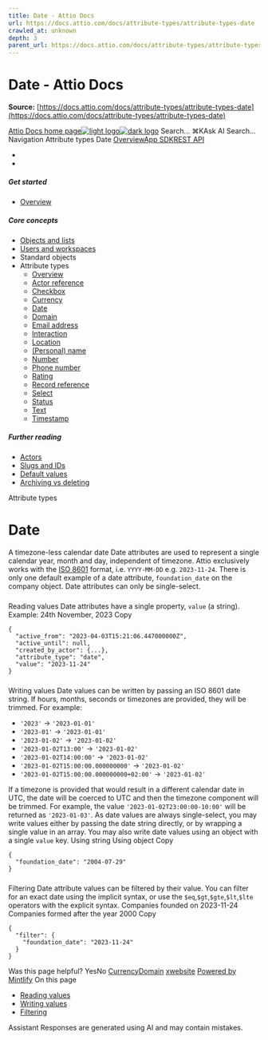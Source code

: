 ```yaml
---
title: Date - Attio Docs
url: https://docs.attio.com/docs/attribute-types/attribute-types-date
crawled_at: unknown
depth: 3
parent_url: https://docs.attio.com/docs/attribute-types/attribute-types-timestamp
---
```


# Date - Attio Docs

**Source:** [https://docs.attio.com/docs/attribute-types/attribute-types-date](https://docs.attio.com/docs/attribute-types/attribute-types-date)

[Attio Docs home page![light logo](https://mintlify.s3.us-west-1.amazonaws.com/attio/logo/light.svg)![dark logo](https://mintlify.s3.us-west-1.amazonaws.com/attio/logo/dark.svg)](https://docs.attio.com/)
Search...
⌘KAsk AI
Search...
Navigation
Attribute types
Date
[Overview](https://docs.attio.com/docs/overview)[App SDK](https://docs.attio.com/sdk/introduction)[REST API](https://docs.attio.com/rest-api/overview)
* [](https://build.attio.com/)
* [](https://attio.com/help)
##### Get started
  * [Overview](https://docs.attio.com/docs/overview)


##### Core concepts
  * [Objects and lists](https://docs.attio.com/docs/objects-and-lists)
  * [Users and workspaces](https://docs.attio.com/docs/users-and-workspaces)
  * Standard objects
  * Attribute types
    * [Overview](https://docs.attio.com/docs/attribute-types/attribute-types)
    * [Actor reference](https://docs.attio.com/docs/attribute-types/attribute-types-actor-reference)
    * [Checkbox](https://docs.attio.com/docs/attribute-types/attribute-types-checkbox)
    * [Currency](https://docs.attio.com/docs/attribute-types/attribute-types-currency)
    * [Date](https://docs.attio.com/docs/attribute-types/attribute-types-date)
    * [Domain](https://docs.attio.com/docs/attribute-types/attribute-types-domain)
    * [Email address](https://docs.attio.com/docs/attribute-types/attribute-types-email-address)
    * [Interaction](https://docs.attio.com/docs/attribute-types/attribute-types-interaction)
    * [Location](https://docs.attio.com/docs/attribute-types/attribute-types-location)
    * [(Personal) name](https://docs.attio.com/docs/attribute-types/attribute-types-personal-name)
    * [Number](https://docs.attio.com/docs/attribute-types/attribute-types-number)
    * [Phone number](https://docs.attio.com/docs/attribute-types/attribute-types-phone-number)
    * [Rating](https://docs.attio.com/docs/attribute-types/attribute-types-rating)
    * [Record reference](https://docs.attio.com/docs/attribute-types/attribute-types-record-reference)
    * [Select](https://docs.attio.com/docs/attribute-types/attribute-types-select)
    * [Status](https://docs.attio.com/docs/attribute-types/attribute-types-status)
    * [Text](https://docs.attio.com/docs/attribute-types/attribute-types-text)
    * [Timestamp](https://docs.attio.com/docs/attribute-types/attribute-types-timestamp)


##### Further reading
  * [Actors](https://docs.attio.com/docs/actors)
  * [Slugs and IDs](https://docs.attio.com/docs/slugs-and-ids)
  * [Default values](https://docs.attio.com/docs/default-values)
  * [Archiving vs deleting](https://docs.attio.com/docs/archiving-vs-deleting)


Attribute types
# Date
A timezone-less calendar date
Date attributes are used to represent a single calendar year, month and day, independent of timezone. Attio exclusively works with the [ISO 8601](https://en.wikipedia.org/wiki/ISO_8601) format, i.e. `YYYY-MM-DD` e.g. `2023-11-24`.
There is only one default example of a date attribute, `foundation_date` on the company object.
Date attributes can only be single-select.
### 
[​](https://docs.attio.com/docs/attribute-types/attribute-types-date#reading-values)
Reading values
Date attributes have a single property, `value` (a string).
Example: 24th November, 2023
Copy
```
{
  "active_from": "2023-04-03T15:21:06.447000000Z",
  "active_until": null,
  "created_by_actor": {...},
  "attribute_type": "date",
  "value": "2023-11-24"
}
```

### 
[​](https://docs.attio.com/docs/attribute-types/attribute-types-date#writing-values)
Writing values
Date values can be written by passing an ISO 8601 date string.
If hours, months, seconds or timezones are provided, they will be trimmed. For example:
  * `'2023'` → `'2023-01-01'`
  * `'2023-01'` → `'2023-01-01'`
  * `'2023-01-02'` → `'2023-01-02'`
  * `'2023-01-02T13:00'` → `'2023-01-02'`
  * `'2023-01-02T14:00:00'` → `'2023-01-02'`
  * `'2023-01-02T15:00:00.000000000'` → `'2023-01-02'`
  * `'2023-01-02T15:00:00.000000000+02:00'` → `'2023-01-02'`


If a timezone is provided that would result in a different calendar date in UTC, the date will be coerced to UTC and then the timezone component will be trimmed. For example, the value `'2023-01-02T23:00:00-10:00'` will be returned as `'2023-01-03'`.
As date values are always single-select, you may write values either by passing the date string directly, or by wrapping a single value in an array.
You may also write date values using an object with a single `value` key.
Using string
Using object
Copy
```
{
  "foundation_date": "2004-07-29"
}
```

### 
[​](https://docs.attio.com/docs/attribute-types/attribute-types-date#filtering)
Filtering
Date attribute values can be filtered by their value. You can filter for an exact date using the implicit syntax, or use the `$eq`,`$gt`,`$gte`,`$lt`,`$lte` operators with the explicit syntax.
Companies founded on 2023-11-24
Companies formed after the year 2000
Copy
```
{
  "filter": {
    "foundation_date": "2023-11-24"
  }
}
```

Was this page helpful?
YesNo
[Currency](https://docs.attio.com/docs/attribute-types/attribute-types-currency)[Domain](https://docs.attio.com/docs/attribute-types/attribute-types-domain)
[x](https://x.com/Attio)[website](https://attio.com)
[Powered by Mintlify](https://mintlify.com/preview-request?utm_campaign=poweredBy&utm_medium=referral&utm_source=docs.attio.com)
On this page
  * [Reading values](https://docs.attio.com/docs/attribute-types/attribute-types-date#reading-values)
  * [Writing values](https://docs.attio.com/docs/attribute-types/attribute-types-date#writing-values)
  * [Filtering](https://docs.attio.com/docs/attribute-types/attribute-types-date#filtering)


Assistant
Responses are generated using AI and may contain mistakes.
